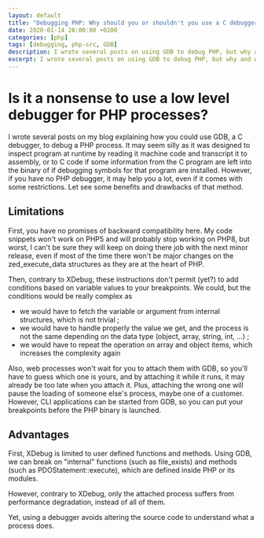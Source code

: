 ```yaml
---
layout: default
title: "Debugging PHP: Why should you or shouldn't you use a C debugger"
date: 2020-01-14 20:00:00 +0200
categories: [php]
tags: [debugging, php-src, GDB]
description: I wrote several posts on using GDB to debug PHP, but why and when should you use it instead of a real PHP debugger?
excerpt: I wrote several posts on using GDB to debug PHP, but why and when should you use it instead of a real PHP debugger?
---
```


# Is it a nonsense to use a low level debugger for PHP processes?

I wrote several posts on my blog explaining how you could use GDB, a C debugger, to debug a PHP process. It may seem silly as it was designed to inspect program at runtime by reading it machine code and transcript it to assembly, or to C code if some information from the C program are left into the binary of if debugging symbols for that program are installed. However, if you have no PHP debugger, it may help you a lot, even if it comes with some restrictions. Let see some benefits and drawbacks of that method.

## Limitations
First, you have no promises of backward compatibility here. My code snippets won't work on PHP5 and will probably stop working on PHP8, but worst, I can't be sure they will keep on doing there job with the next minor release, even if most of the time there won't be major changes on the zed\_execute\_data structures as they are at the heart of PHP.

Then, contrary to XDebug, these instructions don't permit (yet?) to add conditions based on variable values to your breakpoints. We could, but the conditions would be really complex as 
* we would have to fetch the variable or argument from internal structures, which is not trivial ;
* we would have to handle properly the value we get, and the process is not the same depending on the data type (object, array, string, int, ...) ;
* we would have to repeat the operation on array and object items, which increases the complexity again

Also, web processes won't wait for you to attach them with GDB, so you'll have to guess which one is yours, and by attaching it while it runs, it may already be too late when you attach it. Plus, attaching the wrong one will pause the loading of someone else's process, maybe one of a customer. However, CLI applications can be started from GDB, so you can put your breakpoints before the PHP binary is launched.

## Advantages
First, XDebug is limited to user defined functions and methods. Using GDB, we can break on "internal" functions (such as file\_exists) and methods (such as PDOStatement::execute), which are defined inside PHP or its modules.

However, contrary to XDebug, only the attached process suffers from performance degradation, instead of all of them.

Yet, using a debugger avoids altering the source code to understand what a process does.

